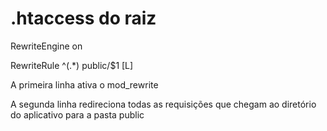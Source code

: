 # .htaccess do raiz

RewriteEngine on

RewriteRule ^(.*) public/$1 [L]

A primeira linha ativa o mod_rewrite

A segunda linha redireciona todas as requisições que chegam ao diretório do aplicativo para a pasta public
